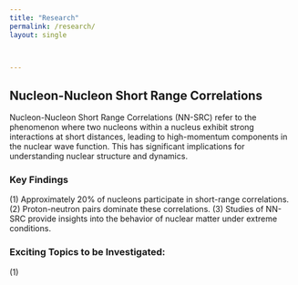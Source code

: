 ```yaml
---
title: "Research"
permalink: /research/
layout: single



---
```


## Nucleon-Nucleon Short Range Correlations

Nucleon-Nucleon Short Range Correlations (NN-SRC) refer to the phenomenon where two nucleons within a nucleus exhibit strong interactions at short distances, leading to high-momentum components in the nuclear wave function. This has significant implications for understanding nuclear structure and dynamics.

### Key Findings

(1) Approximately 20% of nucleons participate in short-range correlations.
(2) Proton-neutron pairs dominate these correlations.
(3) Studies of NN-SRC provide insights into the behavior of nuclear matter under extreme conditions.

### Exciting Topics to be Investigated:

(1) 


